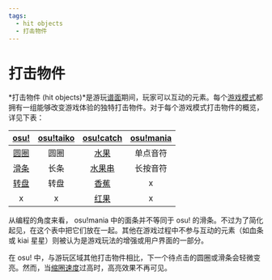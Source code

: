 ```yaml
---
tags:
  - hit objects
  - 打击物件
---
```


# 打击物件

*打击物件 (hit objects)*是游玩[谱面](/wiki/Beatmap)期间，玩家可以互动的元素。每个[游戏模式](/wiki/Game_mode)都拥有一组能够改变游戏体验的独特打击物件。对于每个游戏模式打击物件的概览，详见下表：

| [osu!](/wiki/Game_mode/osu!) | [osu!taiko](/wiki/Game_mode/osu!taiko) | [osu!catch](/wiki/Game_mode/osu!catch) | [osu!mania](/wiki/Game_mode/osu!mania) |
| :-: | :-: | :-: | :-: |
| [圆圈](/wiki/Hit_object/Hit_circle) | 圆圈 | [水果](/wiki/Hit_object/Fruit) | 单点音符 |
| [滑条](/wiki/Hit_object/Slider) | 长条 | [水果串](/wiki/Hit_object/Juice_stream) | 长按音符 |
| [转盘](/wiki/Hit_object/Spinner) | 转盘 | [香蕉](/wiki/Hit_object/Banana) | x |
| x | x | [红果](/wiki/Hit_object/Hyperfruit) | x |

从编程的角度来看， osu!mania 中的面条并不等同于 osu! 的滑条。不过为了简化起见，在这个表中把它们放在一起。其他在游戏过程中不参与互动的元素（如血条或 kiai 星星）则被认为是游戏玩法的增强或用户界面的一部分。

在 osu! 中，与游玩区域其他打击物件相比，下一个待点击的圆圈或滑条会轻微变亮。然而，当[缩圈速度](/wiki/Beatmapping/Approach_rate)过高时，高亮效果不再可见。
